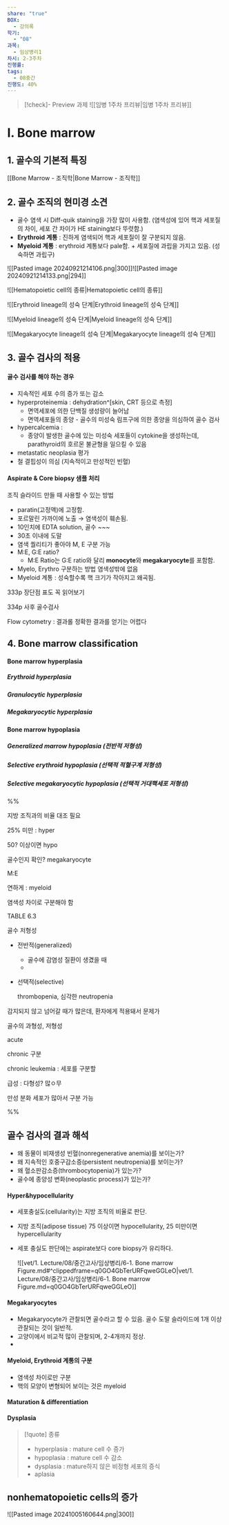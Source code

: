 ```yaml
---
share: "true"
BOX:
  - 강의록
학기:
  - "08"
과목:
  - 임상병리1
차시: 2-3주차
진행률: 
tags:
  - 08중간
진행도: 40%
---
```


>[!check]- Preview 과제
> ![[임병 1주차 프리뷰|임병 1주차 프리뷰]]

# Ⅰ. Bone marrow

## 1. 골수의 기본적 특징

[[Bone Marrow - 조직학|Bone Marrow - 조직학]]


## 2. 골수 조직의 현미경 소견

- 골수 염색 시 Diff-quik staining을 가장 많이 사용함. (염색성에 있어 핵과 세포질의 차이, 세포 간 차이가 HE staining보다 뚜렷함.)
- **Erythroid 계통** : 진하게 염색되어 핵과 세포질이 잘 구분되지 않음.
- **Myeloid 계통** : erythroid 계통보다 pale함. + 세포질에 과립을 가지고 있음. (성숙하면 과립구)

![[Pasted image 20240921214106.png|300]]![[Pasted image 20240921214133.png|294]]

![[Hematopoietic cell의 종류|Hematopoietic cell의 종류]]

![[Erythroid lineage의 성숙 단계|Erythroid lineage의 성숙 단계]]

![[Myeloid lineage의 성숙 단계|Myeloid lineage의 성숙 단계]]

![[Megakaryocyte lineage의 성숙 단계|Megakaryocyte lineage의 성숙 단계]]

## 3. 골수 검사의 적용

#### 골수 검사를 해야 하는 경우

- 지속적인 세포 수의 증가 또는 감소
- hyperproteinemia : dehydration^[skin, CRT 등으로 측정] 
	- 면역세포에 의한 단백질 생성량이 늘어남
	- 면역세포들의 종양 - 골수의 미성숙 림프구에 의한 종양을 의심하여 골수 검사
- hypercalcemia : 
	- 종양이 발생한 골수에 있는 미성숙 세포들이 cytokine을 생성하는데, parathyroid의 호르몬 불균형을 일으킬 수 있음
- metastatic neoplasia 평가
- 철 결핍성이 의심 (지속적이고 만성적인 빈혈)

#### Aspirate & Core biopsy 샘플 처리

조직 슬라이드 만들 때 사용할 수 있는 방법

- paratin(고정액)에 고정함. 
- 포르말린 가까이에 노출 → 염색성이 훼손됨.
- 10인치에 EDTA solution, 골수 ~~~
- 30초 이내에 도말
- 염색 퀄리티가 좋아야 M, E 구분 가능
 - M:E, G:E ratio?
	 - M:E Ratio는 G:E ratio와 달리 **monocyte**와 **megakaryocyte**를 포함함.
- Myelo, Erythro 구분하는 방법 염색성밖에 없음
- Myeloid 계통 : 성숙할수록 핵 크기가 작아지고 왜곡됨. 

333p 장단점 표도 꼭 읽어보기

334p 사후 골수검사

Flow cytometry : 결과롤 정확한 결과를 얻기는 어렵다

## 4. Bone marrow classification

#### Bone marrow hyperplasia

##### Erythroid hyperplasia 

##### Granulocytic hyperplasia

##### Megakaryocytic hyperplasia

#### Bone marrow hypoplasia

##### Generalized marrow hypoplasia (전반적 저형성)

##### Selective erythroid hypoplasia (선택적 적혈구계 저형성)

##### Selective megakaryocytic hypoplasia (선택적 거대핵세포 저형성)

%%

지방 조직과의 비율 대조 필요

25% 미만 : hyper

50? 이상이면 hypo

골수인지 확인? megakaryocyte

M:E 

연하게 : myeloid

염색성 차이로 구분해야 함

TABLE 6.3

골수 저형성

- 전반적(generalized)
	- 골수에 감염성 질환이 생겼을 때
	- 
- 선택적(selective) 

	thrombopenia, 심각한 neutropenia

감지되지 않고 넘어갈 때가 많은데, 환자에게 적용돼서 문제가

골수의 과형성, 저형성

acute

chronic 구분

chronic leukemia : 세포를 구분할 

급성 : 다형성? 많ㅇ무

만성 분화 세포가 많아서 구분 가능

%%

## 골수 검사의 결과 해석

- 왜 동물이 비재생성 빈혈(nonregenerative anemia)를 보이는가?
- 왜 지속적인 호중구감소증(persistent neutropenia)를 보이는가?
- 왜 혈소판감소증(thrombocytopenia)가 있는가?
- 골수에 종양성 변화(neoplastic process)가 있는가?

#### Hyper&hypocellularity

- 세포충실도(cellularity)는 지방 조직의 비율로 판단.
- 지방 조직(adipose tissue) 75 이상이면 hypocellularity, 25 미만이면 hypercellularity
- 세포 충실도 판단에는 aspirate보다 core biopsy가 유리하다.

	![[vet/1. Lecture/08/중간고사/임상병리/6-1. Bone marrow Figure.md#^clippedframe=q0GO4GbTerURFqweGGLeO|vet/1. Lecture/08/중간고사/임상병리/6-1. Bone marrow Figure.md=q0GO4GbTerURFqweGGLeO]]

#### Megakaryocytes

- Megakaryocyte가 관찰되면 골수라고 할 수 있음. 골수 도말 슬라이드에 1개 이상 관찰되는 것이 일반적.
- 고양이에서 비교적 많이 관찰되며, 2-4개까지 정상.
- 

#### Myeloid, Erythroid 계통의 구분

- 염색성 차이로만 구분
- 핵의 모양이 변형되어 보이는 것은 myeloid

#### Maturation & differentiation

#### Dysplasia

>[!quote] 종류
> - hyperplasia : mature cell 수 증가
> - hypoplasia : mature cell 수 감소
> - dysplasia : mature하지 않은 비정형 세포의 증식
> - aplasia

## nonhematopoietic cells의 증가

![[Pasted image 20241005160644.png|300]]